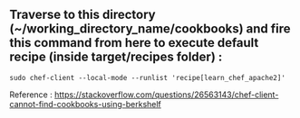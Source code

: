 ## Traverse to this directory (~/working_directory_name/cookbooks) and fire this command from here to execute default recipe (inside target/recipes folder) :

```sudo chef-client --local-mode --runlist 'recipe[learn_chef_apache2]'```

Reference : https://stackoverflow.com/questions/26563143/chef-client-cannot-find-cookbooks-using-berkshelf 
